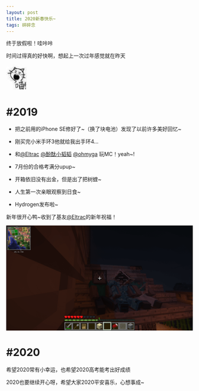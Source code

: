 ```yaml
---
layout: post
title: 2020新春快乐~
tags: 碎碎念
---
```


终于放假啦！哇咔咔

时间过得真的好快啊，想起上一次过年感觉就在昨天

![喵](/usrimg/2020-1-19-newyear-2.png)

# #2019

- 把之前用的iPhone SE修好了~（换了块电池）发现了以前许多美好回忆~

- 刚买完小米手环3他就给我出手环4...

- 和[@Eltrac](https://guhub.cn/) [@酚酞小韬韬](https://bykickyyy.xyz/) [@ohmyga](https://ohmyga.cn/) 玩MC！yeah~!

- 7月份的合格考满分upup~

- 开箱依旧没有出金，但是出了把树蝰~

- 人生第一次亲眼观察到日食~

- Hydrogen发布啦~

新年很开心鸭~收到了基友[@Eltrac](https://guhub.cn/)的新年祝福！

![Minecraft](/usrimg/2020-1-19-newyear-1.png)

# #2020

希望2020常有小幸运，也希望2020高考能考出好成绩

2020也要继续开心呀，希望大家2020平安喜乐，心想事成~
